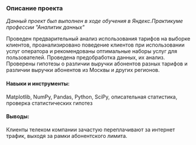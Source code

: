 ### Описание проекта

*Данный проект был выполнен в ходе обучения в Яндекс.Практикуме профессии "Аналитик данных"*

Проведен предварительный анализ использования тарифов на выборке клиентов, проанализировано поведение клиентов при использовании услуг оператора и рекомендованы оптимальные наборы услуг для пользователей. Проведена предобработка данных, их анализ. Проверены гипотезы о различии выручки абонентов разных тарифов и различии выручки абонентов из Москвы и других регионов. 

#### Навыки и инструменты:
Matplotlib, NumPy, Pandas, Python, SciPy, описательная статистика, проверка статистических гипотез

#### Выводы:
Клиенты телеком компании зачастую переплачивают за интернет трафик, выходя за рамки абонентского лимита.
